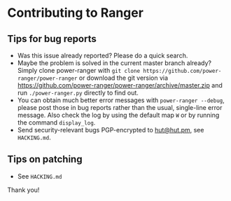# Contributing to Ranger

## Tips for bug reports

* Was this issue already reported?  Please do a quick search.
* Maybe the problem is solved in the current master branch already?
  Simply clone power-ranger with `git clone https://github.com/power-ranger/power-ranger` or
  download the git version via https://github.com/power-ranger/power-ranger/archive/master.zip
  and run `./power-ranger.py` directly to find out.
* You can obtain much better error messages with `power-ranger --debug`, please post
  those in bug reports rather than the usual, single-line error message. Also
  check the log by using the default map `W` or by running the command `display_log`.
* Send security-relevant bugs PGP-encrypted to hut@hut.pm, see `HACKING.md`.

## Tips on patching

* See `HACKING.md`

Thank you!
